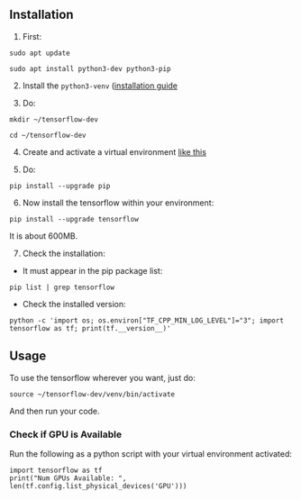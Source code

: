 

## Installation

1. First:

```
sudo apt update

sudo apt install python3-dev python3-pip
```


2. Install the `python3-venv` ([installation guide](https://github.com/hamidrezafahimi/instructor_archive/blob/main/python/venv/installation.md)


3. Do:

```
mkdir ~/tensorflow-dev

cd ~/tensorflow-dev
```

4. Create and activate a virtual environment [like this](https://github.com/hamidrezafahimi/instructor_archive/blob/main/python/venv/bash.md)


5. Do:

```
pip install --upgrade pip
```


6. Now install the tensorflow within your environment:

```
pip install --upgrade tensorflow
```

It is about 600MB.


7. Check the installation:

- It must appear in the pip package list:

```
pip list | grep tensorflow
```

- Check the installed version:

```
python -c 'import os; os.environ["TF_CPP_MIN_LOG_LEVEL"]="3"; import tensorflow as tf; print(tf.__version__)'
```


## Usage

To use the tensorflow wherever you want, just do:

```
source ~/tensorflow-dev/venv/bin/activate
```

And then run your code.


### Check if GPU is Available

Run the following as a python script with your virtual environment activated:

```
import tensorflow as tf
print("Num GPUs Available: ", len(tf.config.list_physical_devices('GPU')))
```